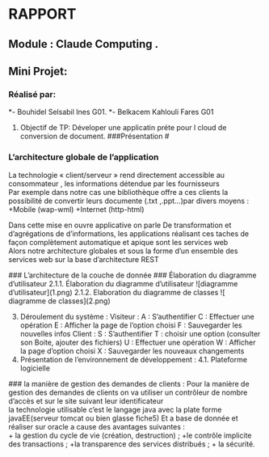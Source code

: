 # RAPPORT 
## Module : Claude Computing .	
## Mini Projet: 
### Réalisé par:
*- Bouhidel Selsabil Ines G01.
*- Belkacem Kahlouli Fares G01
1. Objectif de TP: Déveloper une applicatin préte pour l cloud de conversion de document.
###Présentation #


 ### L’architecture globale de l’application  
 La technologie « client/serveur » rend directement accessible au consommateur , les informations détendue par les fournisseurs </br>
Par exemple dans notre cas une bibliothèque offre a ces clients la possibilité de convertir leurs documente (.txt ,.ppt…)par divers moyens :
+Mobile (wap-wml)
+Internet (http-html)   
<p>
Dans cette mise en ouvre applicative on parle De transformation et d’agrégations de d’informations, les applications réalisant ces taches de façon complètement automatique et apique sont les services web <br/>
Alors notre architecture globales et sous la forme d’un ensemble des services web sur la base d’architecture REST 
</p>

<p>
 ### L’architecture de la couche de donnée 
 ### Élaboration du diagramme d’utilisateur 
     2.1.1.  Élaboration du diagramme d’utilisateur 
       ![diagramme d’utilisateur](1.png)
     2.1.2. Elaboration du diagramme de classes 
       ![ diagramme de classes](2.png)
 
 
3. Déroulement du système :
	Visiteur :
   A : S’authentifier
   C : Effectuer une opération
   E : Afficher la page de l’option choisi
   F : Sauvegarder les nouvelles infos
Client :
   S : S’authentifier
   T : choisir une option (consulter son Boite, ajouter des fichiers)
   U : Effectuer une opération
   W : Afficher la page d’option choisi
   X : Sauvegarder les nouveaux changements 
4. Présentation de l’environnement de développement :
  4.1. Plateforme logicielle

 
  
</p>


<p>
### la manière de gestion des demandes de clients  : 
Pour la manière de gestion des demandes de clients on va utiliser un contrôleur de nombre d’accès et  sur  le site suivant leur  identificateur </br>
 la technologie utilisable  c’est le langage java avec la plate forme javaEE(serveur tomcat  ou bien glasse fiche5) Et a base de donnée et réaliser sur oracle  a cause des avantages suivantes :  </br>
+ la gestion du cycle de vie (création, destruction) ; 
+le contrôle implicite des transactions ;
 +la transparence des services distribués ; 
+ la sécurité.
  


